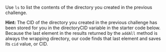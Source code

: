 Use `ls` to list the contents of the directory you created in the previous challenge.

**Hint:** The CID of the directory you created in the previous challenge has been stored for you in the directoryCID variable in the starter code below. Because the last element in the results returned by the `addAll` method is always the wrapping directory, our code finds that last element and saves its `cid` value, or CID.
